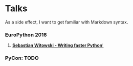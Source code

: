 Talks
=====

As a side effect, I want to get familiar with Markdown syntax.


### EuroPython 2016

1. [**Sebastian Witowski - Writing faster Python**!](https://www.youtube.com/watch?v=YjHsOrOOSuI)

### PyCon: TODO



